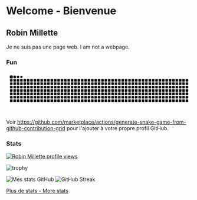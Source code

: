 # Welcome - Bienvenue

## Robin Millette

Je ne suis pas une page web. I am not a webpage.

### Fun

<p align="center">
  <picture>
    <source media="(prefers-color-scheme: dark)" srcset="https://raw.githubusercontent.com/millette/millette/snake-output/github-contribution-grid-snake-dark.svg"/>
    <source media="(prefers-color-scheme: light)" srcset="https://raw.githubusercontent.com/millette/millette/snake-output/github-contribution-grid-snake.svg"/>
    <img alt="github contribution grid snake animation" src="https://raw.githubusercontent.com/millette/millette/snake-output/github-contribution-grid-snake.svg"/>
  </picture>
</p>

Voir <https://github.com/marketplace/actions/generate-snake-game-from-github-contribution-grid> pour l'ajouter à votre propre profil GitHub.

### Stats

[![Robin Millette profile views](https://u8views.com/api/v1/github/profiles/50741/views/day-week-month-total-count.svg)](https://u8views.com/github/millette)

![trophy](https://github-profile-trophy.vercel.app/?username=millette&theme=onedark)

![Mes stats GitHub](https://github-readme-stats.vercel.app/api?username=millette) ![GitHub Streak](https://streak-stats.demolab.com?user=millette&theme=submarine-flowers&locale=fr&date_format=n%2Fj%5B%2FY%5D)

[Plus de stats - More stats](https://metrics.lecoq.io/insights/millette)

